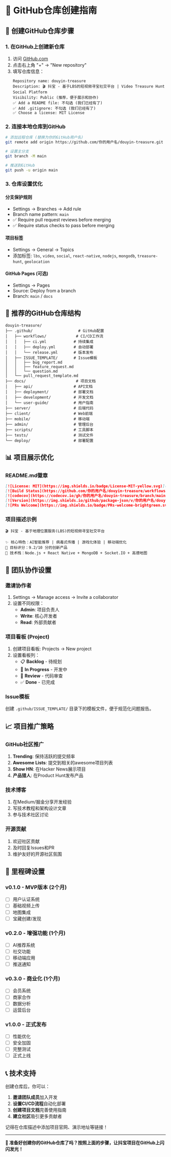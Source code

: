 # 🐙 GitHub仓库创建指南

## 🎯 创建GitHub仓库步骤

### 1. 在GitHub上创建新仓库
1. 访问 [GitHub.com](https://github.com)
2. 点击右上角 "+" → "New repository"
3. 填写仓库信息：
   ```
   Repository name: douyin-treasure
   Description: 🎬 抖宝 - 基于LBS的短视频寻宝社交平台 | Video Treasure Hunt Social Platform
   Visibility: Public (推荐，便于展示和协作)
   ✅ Add a README file: 不勾选 (我们已经有了)
   ✅ Add .gitignore: 不勾选 (我们已经有了)
   ✅ Choose a license: MIT License
   ```

### 2. 连接本地仓库到GitHub
```bash
# 添加远程仓库 (替换为你的GitHub用户名)
git remote add origin https://github.com/你的用户名/douyin-treasure.git

# 设置主分支
git branch -M main

# 推送到GitHub
git push -u origin main
```

### 3. 仓库设置优化

#### 分支保护规则
- Settings → Branches → Add rule
- Branch name pattern: `main`
- ✅ Require pull request reviews before merging
- ✅ Require status checks to pass before merging

#### 项目标签
- Settings → General → Topics
- 添加标签: `lbs`, `video`, `social`, `react-native`, `nodejs`, `mongodb`, `treasure-hunt`, `geolocation`

#### GitHub Pages (可选)
- Settings → Pages
- Source: Deploy from a branch
- Branch: `main` / `docs`

## 🚀 推荐的GitHub仓库结构

```
douyin-treasure/
├── .github/                    # GitHub配置
│   ├── workflows/             # CI/CD工作流
│   │   ├── ci.yml            # 持续集成
│   │   ├── deploy.yml        # 自动部署
│   │   └── release.yml       # 版本发布
│   ├── ISSUE_TEMPLATE/       # Issue模板
│   │   ├── bug_report.md
│   │   ├── feature_request.md
│   │   └── question.md
│   └── pull_request_template.md
├── docs/                      # 项目文档
│   ├── api/                  # API文档
│   ├── deployment/           # 部署文档
│   ├── development/          # 开发文档
│   └── user-guide/           # 用户指南
├── server/                   # 后端代码
├── client/                   # Web前端
├── mobile/                   # 移动端
├── admin/                    # 管理后台
├── scripts/                  # 工具脚本
├── tests/                    # 测试文件
└── deploy/                   # 部署配置
```

## 📊 项目展示优化

### README.md徽章
```markdown
[![License: MIT](https://img.shields.io/badge/License-MIT-yellow.svg)](https://opensource.org/licenses/MIT)
[![Build Status](https://github.com/你的用户名/douyin-treasure/workflows/CI/badge.svg)](https://github.com/你的用户名/douyin-treasure/actions)
[![codecov](https://codecov.io/gh/你的用户名/douyin-treasure/branch/main/graph/badge.svg)](https://codecov.io/gh/你的用户名/douyin-treasure)
[![Version](https://img.shields.io/github/package-json/v/你的用户名/douyin-treasure)](https://github.com/你的用户名/douyin-treasure)
[![PRs Welcome](https://img.shields.io/badge/PRs-welcome-brightgreen.svg)](https://github.com/你的用户名/douyin-treasure/pulls)
```

### 项目描述示例
```
🎬 抖宝 - 基于地理位置服务(LBS)的短视频寻宝社交平台

✨ 核心特色：AI智能推荐 | 病毒式传播 | 游戏化体验 | 移动端优化
🎯 目标评分：9.2/10 分的创新产品
📱 技术栈：Node.js + React Native + MongoDB + Socket.IO + 高德地图
```

## 🤝 团队协作设置

### 邀请协作者
1. Settings → Manage access → Invite a collaborator
2. 设置不同权限：
   - **Admin**: 项目负责人
   - **Write**: 核心开发者
   - **Read**: 外部贡献者

### 项目看板 (Project)
1. 创建项目看板: Projects → New project
2. 设置看板列：
   - 📋 **Backlog** - 待规划
   - 🔄 **In Progress** - 开发中
   - 👀 **Review** - 代码审查
   - ✅ **Done** - 已完成

### Issue模板
创建 `.github/ISSUE_TEMPLATE/` 目录下的模板文件，便于规范化问题报告。

## 📈 项目推广策略

### GitHub社区推广
1. **Trending**: 保持活跃的提交频率
2. **Awesome Lists**: 提交到相关的awesome项目列表
3. **Show HN**: 在Hacker News展示项目
4. **产品猎人**: 在Product Hunt发布产品

### 技术博客
1. 在Medium/掘金分享开发经验
2. 写技术教程和架构设计文章
3. 参与技术社区讨论

### 开源贡献
1. 欢迎社区贡献
2. 及时回复Issues和PR
3. 维护友好的开源社区氛围

## 🎯 里程碑设置

### v0.1.0 - MVP版本 (2个月)
- [ ] 用户认证系统
- [ ] 基础视频上传
- [ ] 地图集成
- [ ] 宝藏创建/发现

### v0.2.0 - 增强功能 (1个月)
- [ ] AI推荐系统
- [ ] 社交功能
- [ ] 移动端应用
- [ ] 推送通知

### v0.3.0 - 商业化 (1个月)
- [ ] 会员系统
- [ ] 商家合作
- [ ] 数据分析
- [ ] 运营后台

### v1.0.0 - 正式发布
- [ ] 性能优化
- [ ] 安全加固
- [ ] 完整测试
- [ ] 正式上线

## 📞 技术支持

创建仓库后，你可以：

1. **邀请团队成员**加入开发
2. **设置CI/CD流程**自动化部署
3. **创建项目文档**完善使用指南
4. **建立社区**吸引更多贡献者

记得在仓库描述中添加项目官网、演示地址等链接！

---

**🎉 准备好创建你的GitHub仓库了吗？按照上面的步骤，让抖宝项目在GitHub上闪闪发光！**

